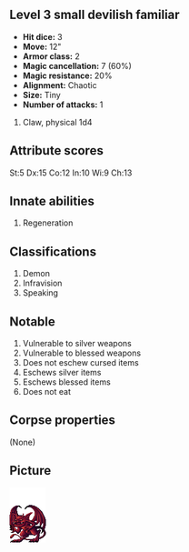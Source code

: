 ## Level 3 small devilish familiar
- **Hit dice:** 3
- **Move:** 12"
- **Armor class:** 2
- **Magic cancellation:** 7 (60%)
- **Magic resistance:** 20%
- **Alignment:** Chaotic
- **Size:** Tiny
- **Number of attacks:** 1
1. Claw, physical 1d4
## Attribute scores
St:5 Dx:15 Co:12 In:10 Wi:9 Ch:13
## Innate abilities
1. Regeneration
## Classifications
1. Demon
2. Infravision
3. Speaking
## Notable
1. Vulnerable to silver weapons
2. Vulnerable to blessed weapons
3. Does not eschew cursed items
4. Eschews silver items
5. Eschews blessed items
6. Does not eat
## Corpse properties
(None)
## Picture
![Imp](https://github.com/hyvanmielenpelit/GnollHackTileSet/blob/main/Monsters/imp/imp.png)
